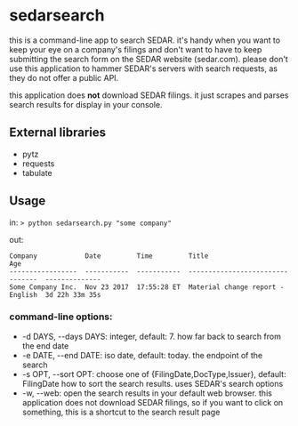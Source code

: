 # sedarsearch
this is a command-line app to search SEDAR. it's handy when you want to keep your eye on a company's filings and don't want to have to keep submitting the search form on the SEDAR website (sedar.com). please don't use this application to hammer SEDAR's servers with search requests, as they do not offer a public API. 

this application does **not** download SEDAR filings. it just scrapes and parses search results for display in your console.

## External libraries
* pytz
* requests
* tabulate

## Usage
in:
`> python sedarsearch.py "some company"`

out:
```
Company            Date         Time         Title                             Age
-----------------  -----------  -----------  --------------------------------  --------------
Some Company Inc.  Nov 23 2017  17:55:28 ET  Material change report - English  3d 22h 33m 35s
```

### command-line options:
* -d DAYS, --days DAYS: integer, default: 7. how far back to search from the end date
* -e DATE, --end DATE: iso date, default: today. the endpoint of the search
* -s OPT, --sort OPT: choose one of {FilingDate,DocType,Issuer}, default: FilingDate how to sort the search results. uses SEDAR's search options
* -w, --web: open the search results in your default web browser. this application does not download SEDAR filings, so if you want to click on something, this is a shortcut to the search result page

